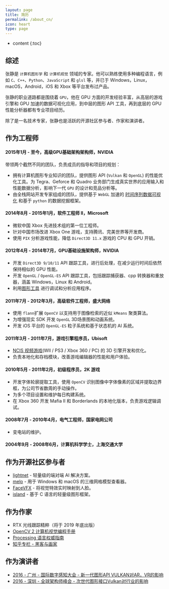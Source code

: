 ```yaml
---
layout: page
title: 简历
permalink: /about_cn/
icon: heart
type: page
---
```


* content
{:toc}

## 综述

张静是 `计算机图形学` 和 `计算机视觉` 领域的专家。他可以熟练使用多种编程语言，例如 `C`、`C++`、`Python`、`JavaScript` 和 `glsl` 等，并已于 Windows，Linux，macOS，Android，iOS 和 Xbox 等平台发布过产品。

张静的职业道路都是围绕着 `GPU`，他在 GPU 方面的开发经验丰富，从高层的游戏引擎和 GPU 加速的数据可视化应用，到中层的图形 API 工具，再到底层的 GPU 性能分析器都有专业项目经历。

除了是一名技术专家，张静也是活跃的开源社区参与者、作家和演讲者。

## 作为工程师

#### 2015年1月 - 至今，高级GPU基础架构架构师，NVIDIA

带领两个截然不同的团队，负责成员的指导和项目的规划：

- 拥有计算机图形专业知识的团队，提供图形 API (`Vulkan` 和 `OpenGL`) 的性能优化工具。为 Tegra、Geforce 和 Quadro 业务部门生成真实世界的应用输入和性能数据分析，影响下一代 `GPU` 的设计和竞品分析等。
- 由全栈网站开发专家组成的团队，提供基于 `WebGL` 加速的 [时间序列数据可视化](https://www.nvidia.com/content/dam/en-zz/Solutions/geforce/news/geforce-rtx-gtx-dxr/geforce-rtx-gtx-dxr-one-metro-exodus-frame.png) 和基于 `python` 的数据挖掘框架。

#### 2014年8月 - 2015年1月，软件工程师 II，Microsoft

- 微软中国 Xbox 先进技术组的第一位工程师。
- 针对中国市场改进 Xbox One 游戏，支持腾讯、完美世界等开发商。
- 使用 `PIX` 分析游戏性能，降低 `Direct3D 11.x` 游戏的 CPU 和 GPU 开销。

#### 2012年4月 - 2014年7月，GPU基础设施架构师，NVIDIA

- 开发 `Direct3D 9/10/11` API 跟踪工具，进行后处理，在减少运行时间后依然保持相似的 GPU 性能。
- 开发 `OpenGL` / `OpenGL-ES` API 跟踪工具，包括跟踪捕获器、cpp 转换器和重放器，涵盖 Windows，Linux 和 Android。
- 利用[图形工具](https://www.vinjn.com/2013/07/07/graphics-debugging-tools-overview/) 进行调试和分析应用程序。

#### 2011年7月 -  2012年3月，高级软件工程师，盛大网络

- 使用 `flann`扩展 `OpenCV` 以支持用于图像检索的近似 `kMeans` 聚类算法。
- 为增强现实 SDK 开发 `OpenGL` 3D场景图和动画系统。
- 开发 iOS 平台的 `OpenGL-ES` 粒子系统和基于状态机的 AI 系统。

#### 2011年3月 - 2011年7月，游戏引擎程序员，Ubisoft

- [NCIS 视频游戏](http://www.mobygames.com/developer/sheet/view/by_genre/developerId,532850/)(WII / PS3 / Xbox 360 / PC) 的 3D 引擎开发和优化。
- 负责本地化和存档模块，改善游戏编辑器的性能和用户体验。

#### 2010年5月 - 2011年2月，初级程序员，2K 游戏

- 开发字体轮廓提取工具，使用 `OpenCV` 识别图像中字体像素的区域并提取边界框，为公司节省数周的手动操作。
- 为多个项目设置和维护每日构建系统。
- 在 Xbox 360 开发 Mafia II 和 Borderlands 的本地化版本，负责游戏逻辑调试。

#### 2008年7月 - 2010年4月，电气工程师，国家电网公司

- 变电站的维护。

#### 2004年9月 - 2008年6月，计算机科学学士，上海交通大学

## 作为开源社区参与者

-  [lightnet](https://github.com/jing-vision/lightnet)  - 轻量级的端对端 AI 解决方案。
-  [melo](https://github.com/jing-interactive/melo)  - 用于 Windows 和 macOS 的三维网格模型查看器。
-  [FaceVFX](https://github.com/jing-interactive/FaceVFX)  - 将视觉特效实时映射到人脸。
-  [island](https://github.com/island-org/island)  -  基于 C 语言的轻量级图形框架。

## 作为作家

- RTX 光线跟踪精粹（将于 2019 年底出版）
- [OpenCV 2 计算机视觉编程手册](http://www.amazon.cn/OpenCV2%E8%AE%A1%E7%AE%97%E6%9C%BA%E8%A7%86%E8%A7%89%E7%BC%96%E7%A8%8B%E6%89%8B%E5%86%8C-Robert-Laganiere%E8%91%97-%E5%BC%A0%E9%9D%99/dp/B00DO9TC6C/)
- [Processing 语言权威指南](http://www.amazon.cn/Processing%E8%AF%AD%E8%A8%80%E6%9D%83%E5%A8%81%E6%8C%87%E5%8D%97-%E7%91%9E%E6%96%AF/dp/B00FEMKN7Y/)
- [知乎专栏 - 黑客与画家](https://zhuanlan.zhihu.com/hacker-and-painter)

## 作为演讲者

-  [2016  - 广州 - 国际数字感知大会 - 新一代图形API VULKAN对AR，VR的影响](http://www.vinjn.com/slides/arvr-api-talk/index.html#/) 
-  [2016  - 深圳 - 全球架构师峰会 - 次世代图形接口Vulkan对行业的影响](http://www.vinjn.com/slides/vulkan-arch-summit/index.html#/) 